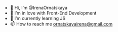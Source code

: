 - 👋 Hi, I’m @IrenaOrnatskaya
- 👀 I’m in love with Front-End Development
- 🌱 I’m currently learning JS
- 📫 How to reach me ornatskayairena@gmail.com

<!---
IrenaOrnatskaya/IrenaOrnatskaya is a ✨ special ✨ repository because its `README.md` (this file) appears on your GitHub profile.
You can click the Preview link to take a look at your changes.
--->

